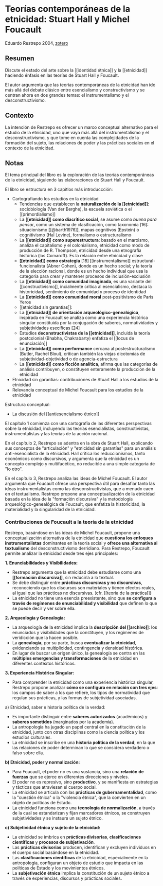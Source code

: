 # Teorías contemporáneas de la etnicidad: Stuart Hall y Michel Foucault
Eduardo Restrepo 2004, [zotero](zotero://select/items/@restrepo2004a)

## Resumen
Discute el estado del arte sobre la [[identidad étnica]] y la [[etnicidad]] haciendo énfasis en las teorías de Stuart Hall y Foucault.

El autor argumenta que las teorías contemporáneas de la etnicidad han ido más allá del debate clásico entre esencialismo y constructivismo y se centran ahora en dos grandes temas: el instrumentalismo y el desconstructivismo.

## Contexto
La intención de Restrepo es ofrecer un marco conceptual alternativo para el estudio de la etnicidad, uno que vaya más allá del instrumentalismo y el desconstructivismo, y que tome en cuenta las complejidades de la formación del sujeto, las relaciones de poder y las prácticas sociales en el contexto de la etnicidad.

## Notas
<!--Según el título, prefacio, epígrafe, solapa-->
El tema principal del libro es la exploración de las teorías contemporáneas de la etnicidad, siguiendo las elaboraciones de Stuart Hall y Foucault.

<!--Según la tabla de contenido, índices, apéndices-->
El libro se estructura en 3 capítlos más introduccción:

- Cartografiando los estudios en la etnicidad
    - Tendencias que establecen la **naturalización de la [[etnicidad]]**: sociobiología (Van der Berghe), la escuela soviética o el [[primordialismo]]
    - La **[[etnicidad]] como diacrítico social**, se asume como *buena para pensar*, como un sistema de clasificación, como taxonomía [16]: situacionismo [[@barth1976]], mapas cognitivos (Epstein) o cognitivismo (Hal Levine), formalismo o estructuralismo
    - La **[[etnicidad]] como superestructura**: basado en el marxismo, analiza el capitalismo y el colonialismo, etnicidad como modo de producción de R. Thompson, etnicidad desde una etnografía histórica (los Comaroff). Es la relación entre etnicidad y clase
    - **[[etnicidad]] como estrategia** [18] [[instrumentalismo]] estructural-funcionalista (Abner Cohen), donde es un hecho social; y la teoría de la elección racional, donde es un hecho individual que usa la categoría para crear y mantener procesos de inclusión-exclusión
    - La **[[etnicidad]] como comunidad imaginada**, es una variante del [[constructivismo]], incialmente critica al esencialismo, destaca la historicidad, sentimiento de comunidad y proceso de identidad
    - La **[[etnicidad]] como comunidad moral** post-positivismo de Paris Yeros
    - [[etnicidad sin garantías]]: 
    - La **[[etnicidad]] de orientación arqueológico-genealógica**, inspirada en Foucault se analiza como una experiencia histórica singular constituida por la conjugación de saberes, normatividades y subjetividades esecíficas [24]
    - Estudios **deconstructivistas de la [[etnicidad]]**, incluida la teoría postcolonial (Bhabha, Chakrabarty) enfatiza el [[locus de enunciación]]
    - La **[[etnicidad]] como performance** cercana al postestructuralismo (Butler, Rachel Bloul), critican también las viejas dicotomías de subjetividad-objetividad o de agencia-estructura
    - La **[[etnicidad]] como ficción analítica**, afirma que las categorías de análisis contribuyen, o constituyen enteramente la producción de la etnicidad
- Etnicidad sin garantías: contribuciones de Stuart Hall a los estudios de la etnicidad
- Relevancia conceptual de Michel Foucault para los estudios de la etnicidad

<!--según el escaneo de páginas-->
Estructura conceptual:

- La discusión del [[antiesencialismo étnico]]

<!--Según la lectura rápida-->
El capítulo 1 comienza con una cartografía de las diferentes perspectivas sobre la etnicidad, incluyendo las teorías esencialistas, constructivistas, instrumentalistas y las teorías de la acción racional.

En el capítulo 2, Restrepo se adentra en la obra de Stuart Hall, explicando sus conceptos de "articulación" y "etnicidad sin garantías" para un análisis anti-esencialista de la etnicidad. Hall critica los reduccionismos, tanto económicos como discursivos, y argumenta que la etnicidad es un concepto complejo y multifacético, no reducible a una simple categoría de "lo otro".

En el capítulo 3, Restrepo analiza las ideas de Michel Foucault. El autor argumenta que Foucault ofrece una perspectiva útil para desafiar tanto las ideas instrumentalistas como las desconstructivistas, que a menudo caen en el textualismo. Restrepo propone una conceptualización de la etnicidad basada en la idea de la "formación discursiva" y la metodología arqueológico-genealógica de Foucault, que enfatiza la historicidad, la materialidad y la singularidad de la etnicidad.

### Contribuciones de Foucault a la teoría de la etnicidad

Restrepo, basándose en las ideas de Michel Foucault, propone una conceptualización alternativa de la etnicidad que **cuestiona los enfoques instrumentalistas** dominantes en la teoría social y **ofrece una alternativa al textualismo** del desconstructivismo derridiano.  Para Restrepo, Foucault permite analizar la etnicidad desde tres ejes principales:

**1. Enunciabilidades y Visibilidades:**

* Restrepo argumenta que la etnicidad debe estudiarse como una **[[formación discursiva]]**, sin reducirla a lo textual.
* Se debe distinguir entre **prácticas discursivas y no discursivas**, reconociendo que los discursos son materiales y tienen efectos reales, al igual que las prácticas no discursivas. (cfr. [[teoría de la práctica]])
* La etnicidad no tiene una esencia preexistente, sino que **se configura a través de regímenes de enunciabilidad y visibilidad** que definen lo que se puede decir y ver sobre ella.

**2. Arqueología y Genealogía:**

* La arqueología de la etnicidad implica la **descripción del [[archivo]]**: los enunciados y visibilidades que la constituyen, y los regímenes de veridicción que la hacen posible.
* La **genealogía**, por su parte, busca **eventualizar la etnicidad**, evidenciando su multiplicidad, contingencia y densidad histórica.
* En lugar de buscar un origen único, la genealogía se centra en las **múltiples emergencias y transformaciones** de la etnicidad en diferentes contextos históricos.

**3. Experiencia Histórica Singular:**

* Para comprender la etnicidad como una experiencia histórica singular, Restrepo propone analizar **cómo se configura en relación con tres ejes**: los campos de saber a los que refiere, los tipos de normatividad que regulan sus prácticas, y las formas de subjetividad asociadas.

a) Etnicidad, saber e historia política de la verdad:

* Es importante distinguir entre **saberes autorizados** (académicos) y **saberes sometidos** (marginados por la academia).
* La antropología ha jugado un papel central en la constitución de la etnicidad, junto con otras disciplinas como la ciencia política y los estudios culturales.
* La etnicidad se inscribe en una **historia política de la verdad**, en la que las relaciones de poder determinan lo que se considera verdadero o falso sobre ella.

**b) Etnicidad, poder y normalización:**

* Para Foucault, el poder no es una sustancia, sino una **relación de fuerzas** que se ejerce en diferentes direcciones y niveles.
* El poder no es represivo, sino **productivo**, y se manifiesta en estrategias y tácticas que atraviesan el cuerpo social.
* La etnicidad se articula con las **prácticas de gubernamentalidad**, como la "cuestión étnica" o la "violencia étnica", que la convierten en un objeto de políticas de Estado.
* La etnicidad funciona como una **tecnología de normalización**, a través de la cual se estandarizan y fijan marcadores étnicos, se construyen subjetividades y se instaura un sujeto étnico.

**c) Subjetividad étnica y sujeto de la etnicidad:**

* La etnicidad se imbrica en **prácticas divisorias**, **clasificaciones científicas** y **procesos de subjetivación**.
* Las **prácticas divisorias** producen, identifican y excluyen individuos en el cuerpo social basándose en la etnicidad.
* Las **clasificaciones científicas** de la etnicidad, especialmente en la antropología, configuran un objeto de estudio que impacta en las políticas de Estado y los movimientos étnicos.
* La **subjetivación étnica** implica la constitución de un sujeto étnico a través de experiencias, discursos y prácticas sociales.

